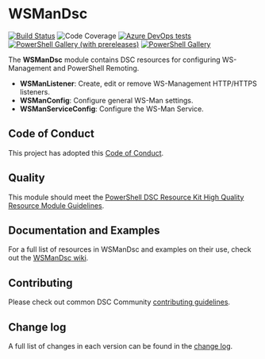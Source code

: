 # WSManDsc

[![Build Status](https://dev.azure.com/dsccommunity/WsManDsc/_apis/build/status/dsccommunity.WSManDsc?branchName=master)](https://dev.azure.com/dsccommunity/WsManDsc/_build/latest?definitionId=6&branchName=master)
![Code Coverage](https://img.shields.io/azure-devops/coverage/dsccommunity/WSManDsc/6/master)
[![Azure DevOps tests](https://img.shields.io/azure-devops/tests/dsccommunity/WSManDsc/6/master)](https://dsccommunity.visualstudio.com/WSManDsc/_test/analytics?definitionId=6&contextType=build)
[![PowerShell Gallery (with prereleases)](https://img.shields.io/powershellgallery/vpre/WSManDsc?label=WSManDsc%20Preview)](https://www.powershellgallery.com/packages/WSManDsc/)
[![PowerShell Gallery](https://img.shields.io/powershellgallery/v/WSManDsc?label=WSManDsc)](https://www.powershellgallery.com/packages/WSManDsc/)

The **WSManDsc** module contains DSC resources for configuring WS-Management and
PowerShell Remoting.

- **WSManListener**: Create, edit or remove WS-Management HTTP/HTTPS listeners.
- **WSManConfig**: Configure general WS-Man settings.
- **WSManServiceConfig**: Configure the WS-Man Service.

## Code of Conduct

This project has adopted this [Code of Conduct](CODE_OF_CONDUCT.md).

## Quality

This module should meet the [PowerShell DSC Resource Kit High Quality Resource
Module Guidelines](https://github.com/PowerShell/DscResources/blob/master/HighQualityModuleGuidelines.md).

## Documentation and Examples

For a full list of resources in WSManDsc and examples on their use, check out
the [WSManDsc wiki](https://github.com/dsccommunity/WSManDsc/wiki).

## Contributing

Please check out common DSC Community [contributing guidelines](https://dsccommunity.org/guidelines/contributing).

## Change log

A full list of changes in each version can be found in the [change log](CHANGELOG.md).
